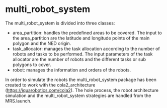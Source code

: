 # multi_robot_system
The multi_robot_system is divided into three classes:
- area_partition: handles the predefined areas to be covered. The input to the area_partition are the latitude and longitude points of the main polygon and the NED origin.
- task_allocator: manages the task allocation according to the number of robots and tasks to be performed. The input parameters of the task allocator are the number of robots and the different tasks or sub polygons to cover.
- robot: manages the information and orders of the robots.

In order to simulate the robots the multi_robot_system package has been created to work with the cola2_architecture (https://iquarobotics.com/cola2). The hole process, the robot architecture simulation and the multi_robot_system strategies are handled from the MRS.launch.

